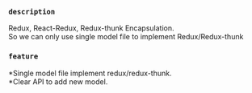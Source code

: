 ### `description`

Redux, React-Redux, Redux-thunk Encapsulation.<br>
So we can only use single model file to implement Redux/Redux-thunk<br>

### `feature`

*Single model file implement redux/redux-thunk.<br>
*Clear API to add new model.<br>
